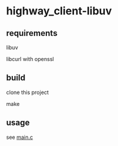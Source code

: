 # highway_client-libuv


## requirements

libuv

libcurl with openssl

## build

clone this project

make

## usage

see [main.c](https://github.com/MaticsL/highway_client-libuv/blob/master/main.c)
